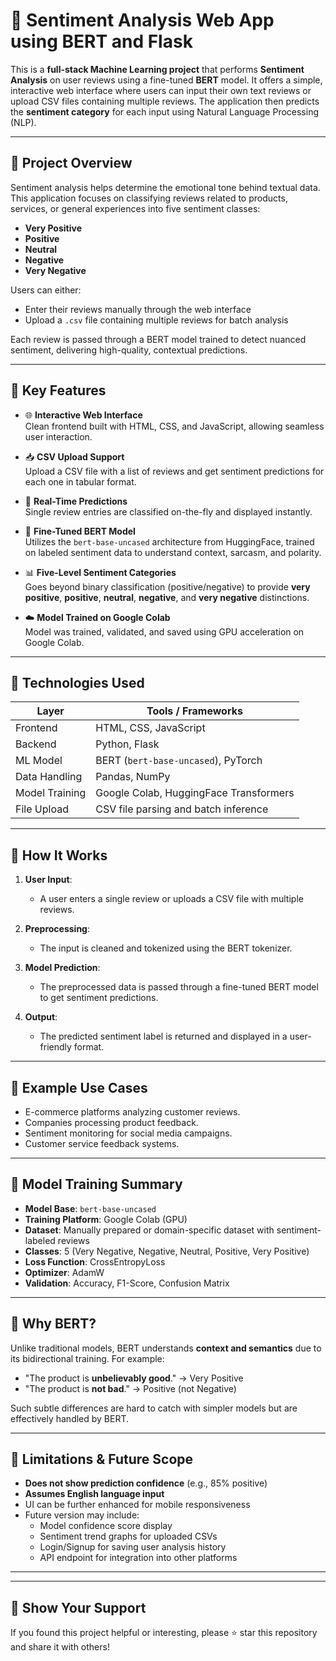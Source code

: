 # 💬 Sentiment Analysis Web App using BERT and Flask

This is a **full-stack Machine Learning project** that performs **Sentiment Analysis** on user reviews using a fine-tuned **BERT** model. It offers a simple, interactive web interface where users can input their own text reviews or upload CSV files containing multiple reviews. The application then predicts the **sentiment category** for each input using Natural Language Processing (NLP).

---

## 🧠 Project Overview

Sentiment analysis helps determine the emotional tone behind textual data. This application focuses on classifying reviews related to products, services, or general experiences into five sentiment classes:

- **Very Positive**
- **Positive**
- **Neutral**
- **Negative**
- **Very Negative**

Users can either:
- Enter their reviews manually through the web interface
- Upload a `.csv` file containing multiple reviews for batch analysis

Each review is passed through a BERT model trained to detect nuanced sentiment, delivering high-quality, contextual predictions.

---

## 🎯 Key Features

- 🌐 **Interactive Web Interface**  
  Clean frontend built with HTML, CSS, and JavaScript, allowing seamless user interaction.

- 📥 **CSV Upload Support**  
  Upload a CSV file with a list of reviews and get sentiment predictions for each one in tabular format.

- 🧾 **Real-Time Predictions**  
  Single review entries are classified on-the-fly and displayed instantly.

- 🤖 **Fine-Tuned BERT Model**  
  Utilizes the `bert-base-uncased` architecture from HuggingFace, trained on labeled sentiment data to understand context, sarcasm, and polarity.

- 📊 **Five-Level Sentiment Categories**  
  Goes beyond binary classification (positive/negative) to provide **very positive**, **positive**, **neutral**, **negative**, and **very negative** distinctions.

- ☁️ **Model Trained on Google Colab**  
  Model was trained, validated, and saved using GPU acceleration on Google Colab.

---

## 🧰 Technologies Used

| Layer       | Tools / Frameworks                       |
|-------------|-------------------------------------------|
| Frontend    | HTML, CSS, JavaScript                    |
| Backend     | Python, Flask                            |
| ML Model    | BERT (`bert-base-uncased`), PyTorch      |
| Data Handling | Pandas, NumPy                         |
| Model Training | Google Colab, HuggingFace Transformers |
| File Upload | CSV file parsing and batch inference     |

---

## 📑 How It Works

1. **User Input**:  
   - A user enters a single review or uploads a CSV file with multiple reviews.

2. **Preprocessing**:  
   - The input is cleaned and tokenized using the BERT tokenizer.

3. **Model Prediction**:  
   - The preprocessed data is passed through a fine-tuned BERT model to get sentiment predictions.

4. **Output**:  
   - The predicted sentiment label is returned and displayed in a user-friendly format.

---

## 📂 Example Use Cases

- E-commerce platforms analyzing customer reviews.
- Companies processing product feedback.
- Sentiment monitoring for social media campaigns.
- Customer service feedback systems.

---

## 🧪 Model Training Summary

- **Model Base**: `bert-base-uncased`
- **Training Platform**: Google Colab (GPU)
- **Dataset**: Manually prepared or domain-specific dataset with sentiment-labeled reviews
- **Classes**: 5 (Very Negative, Negative, Neutral, Positive, Very Positive)
- **Loss Function**: CrossEntropyLoss
- **Optimizer**: AdamW
- **Validation**: Accuracy, F1-Score, Confusion Matrix

---

## 🧠 Why BERT?

Unlike traditional models, BERT understands **context and semantics** due to its bidirectional training. For example:

- "The product is **unbelievably good**." → Very Positive  
- "The product is **not bad**." → Positive (not Negative)

Such subtle differences are hard to catch with simpler models but are effectively handled by BERT.

---

## 📌 Limitations & Future Scope

- **Does not show prediction confidence** (e.g., 85% positive)
- **Assumes English language input**
- UI can be further enhanced for mobile responsiveness
- Future version may include:
  - Model confidence score display
  - Sentiment trend graphs for uploaded CSVs
  - Login/Signup for saving user analysis history
  - API endpoint for integration into other platforms

---

<!--## 👨‍💻 Developed By

**Shrish Das**  
📍 Computer Science (AI & ML), VIT Bhopal University  
🔗 [LinkedIn](https://www.linkedin.com/in/shrish-das-44ba5a27b)  
📧 shrishdas.cse@gmail.com  
💻 Passionate about ML, Full-Stack Development, and Building Scalable AI Solutions-->

---

## 🌟 Show Your Support

If you found this project helpful or interesting, please ⭐ star this repository and share it with others!

